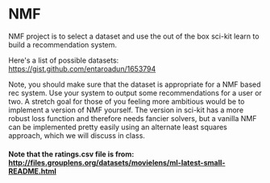 # NMF

NMF project is to select a dataset and use the out of the box sci-kit learn to build a recommendation system. 

Here's a list of possible datasets:
https://gist.github.com/entaroadun/1653794

Note, you should make sure that the dataset is appropriate for a NMF based rec system. Use your system to output some recommendations for a user or two.
A stretch goal for those of you feeling more ambitious would be to implement a version of NMF yourself. The version in sci-kit has a more robust loss function and therefore needs fancier solvers, but a vanilla NMF can be implemented pretty easily using an alternate least squares approach, which we will discuss in class.




#### Note that the ratings.csv file is from: http://files.grouplens.org/datasets/movielens/ml-latest-small-README.html
